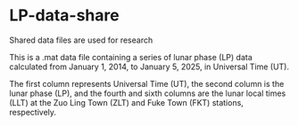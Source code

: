 # LP-data-share
Shared data files are used for research

This is a .mat data file containing a series of lunar phase (LP) data calculated from January 1, 2014, to January 5, 2025, in Universal Time (UT).

The first column represents Universal Time (UT), the second column is the lunar phase (LP), and the fourth and sixth columns are the lunar local times (LLT) at the Zuo Ling Town (ZLT) and Fuke Town (FKT) stations, respectively.
